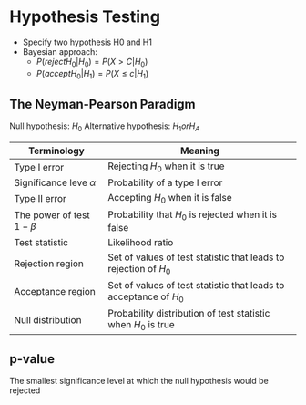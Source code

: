 # Hypothesis Testing

+ Specify two hypothesis H0 and H1
+ Bayesian approach:
  + $P(reject H_0|H_0) = P(X > C | H_0)$
  + $P(accept H_0|H_1) = P(X \leq c| H_1)$

## The Neyman-Pearson Paradigm
Null hypothesis: $H_0$
Alternative hypothesis: $H_1 or H_A$

|Terminology|Meaning|
|---|---|
Type I error|Rejecting $H_0$ when it is true
Significance leve $\alpha$|Probability of a type I error
Type II error|Accepting $H_0$ when it is false
The power of test $1-\beta$|Probability that $H_0$ is rejected when it is false
Test statistic|Likelihood ratio
Rejection region|Set of values of test statistic that leads to rejection of $H_0$
Acceptance region|Set of values of test statistic that leads to acceptance of $H_0$
Null distribution|Probability distribution of test statistic when $H_0$ is true

## p-value
The smallest significance level at which the null hypothesis would be rejected